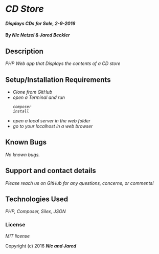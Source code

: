 # _CD Store_

#### _Displays CDs for Sale, 2-9-2016_

#### By _**Nic Netzel & Jared Beckler**_

## Description

_PHP Web app that Displays the contents of a CD store_

## Setup/Installation Requirements

* _Clone from GitHub_
* _open a Terminal and run <pre><code>composer install</code></pre>_
* _open a local server in the web folder_
* _go to your localhost in a web browser_

## Known Bugs

_No known bugs._

## Support and contact details

_Please reach us on GitHub for any questions, concerns, or comments!_

## Technologies Used

_PHP, Composer, Silex, JSON_

### License

*MIT license*

Copyright (c) 2016 **_Nic and Jared_**
